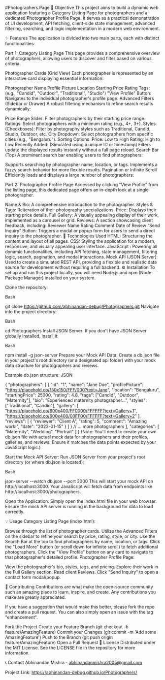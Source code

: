 #Photographers Page
🎯 Objective
This project aims to build a dynamic web application featuring a Category Listing Page for photographers and a dedicated Photographer Profile Page. It serves as a practical demonstration of UI development, API fetching, client-side state management, advanced filtering, searching, and logic implementation in a modern web environment.

✨ Features
The application is divided into two main parts, each with distinct functionalities:

Part 1: Category Listing Page
This page provides a comprehensive overview of photographers, allowing users to discover and filter based on various criteria.

Photographer Cards (Grid View)
Each photographer is represented by an interactive card displaying essential information:

Photographer Name
Profile Picture
Location
Starting Price
Rating
Tags: (e.g., "Candid", "Outdoor", "Traditional", "Studio")
"View Profile" Button: Navigates to the individual photographer's profile page.
Advanced Filters (Sidebar or Drawer)
A robust filtering mechanism to refine search results dynamically:

Price Range Slider: Filter photographers by their starting price range.
Ratings: Select photographers with a minimum rating (e.g., 4+, 3+).
Styles (Checkboxes): Filter by photography styles such as Traditional, Candid, Studio, Outdoor, etc.
City Dropdown: Select photographers from specific cities (e.g., "Bengaluru").
Sorting Options:
Price: Low to High
Rating: High to Low
Recently Added: (Simulated using a unique ID or timestamp)
Filters update the displayed results instantly without a full page reload.
Search Bar (Top)
A prominent search bar enabling users to find photographers:

Supports searching by photographer name, location, or tags.
Implements a fuzzy search behavior for more flexible results.
Pagination or Infinite Scroll
Efficiently loads and displays a large number of photographers:

Part 2: Photographer Profile Page
Accessed by clicking "View Profile" from the listing page, this dedicated page offers an in-depth look at a single photographer.

Name & Bio: A comprehensive introduction to the photographer.
Styles & Tags: Reiteration of their photography specializations.
Price: Displays their starting price details.
Full Gallery: A visually appealing display of their work, implemented as a carousel or grid.
Reviews: A section showcasing client feedback, including:
Reviewer Name
Rating
Comment
Date of Review
“Send Inquiry” Button: Triggers a modal or popup form for users to send a direct inquiry to the photographer.
🚀 Technologies Used
HTML: Structuring the content and layout of all pages.
CSS: Styling the application for a modern, responsive, and visually appealing user interface.
JavaScript : Powering all dynamic functionalities, including API fetching, state management, filtering logic, search, pagination, and modal interactions.
Mock API (JSON Server): Used to create a simulated REST API, providing a flexible and realistic data source for development without requiring a full backend.
⚙️ Installation
To set up and run this project locally, you will need Node.js and npm (Node Package Manager) installed on your system.

Clone the repository:

Bash

git clone https://github.com/abhinandan-debug/Photographers.git
Navigate into the project directory:

Bash

cd Photographers
Install JSON Server:
If you don't have JSON Server globally installed, install it:

Bash

npm install -g json-server
Prepare your Mock API Data:
Create a db.json file in your project's root directory (or a designated api folder) with your mock data structure for photographers and reviews.

Example db.json structure:
JSON

{
  "photographers": [
    {
      "id": "1",
      "name": "Jane Doe",
      "profilePicture": "https://placehold.co/150x150/FFF/000?text=Jane",
      "location": "Bengaluru",
      "startingPrice": 25000,
      "rating": 4.8,
      "tags": ["Candid", "Outdoor", "Maternity"],
      "bio": "Experienced maternity photographer...",
      "styles": ["Traditional", "Candid"],
      "gallery": [
        "https://placehold.co/600x400/FF0000/FFFFFF?text=Gallery+1",
        "https://placehold.co/600x400/00FF00/FFFFFF?text=Gallery+2"
      ],
      "reviews": [
        {
          "reviewer": "Client A",
          "rating": 5,
          "comment": "Amazing work!",
          "date": "2023-01-15"
        }
      ]
    }
    // ... more photographers
  ],
  "categories": [
      "Maternity",
      "Wedding",
      "Portrait"
  ]
}
(Note: You'll need to create your own db.json file with actual mock data for photographers and their profiles, galleries, and reviews. Ensure it matches the data points expected by your JavaScript logic.)

Start the Mock API Server:
Run JSON Server from your project's root directory (or where db.json is located):

Bash

json-server --watch db.json --port 3000
This will start your mock API on http://localhost:3000. Your JavaScript will fetch data from endpoints like http://localhost:3000/photographers.

Open the Application:
Simply open the index.html file in your web browser. Ensure the mock API server is running in the background for data to load correctly.

💡 Usage
Category Listing Page (index.html):

Browse through the list of photographer cards.
Utilize the Advanced Filters on the sidebar to refine your search by price, rating, style, or city.
Use the Search Bar at the top to find photographers by name, location, or tags.
Click the "Load More" button (or scroll down for infinite scroll) to fetch additional photographers.
Click the "View Profile" button on any card to navigate to that photographer's detailed profile.
Photographer Profile Page:

View the photographer's bio, styles, tags, and pricing.
Explore their work in the Full Gallery section.
Read client Reviews.
Click "Send Inquiry" to open a contact form modal/popup.

🤝 Contributing
Contributions are what make the open-source community such an amazing place to learn, inspire, and create. Any contributions you make are greatly appreciated.

If you have a suggestion that would make this better, please fork the repo and create a pull request. You can also simply open an issue with the tag "enhancement".

Fork the Project
Create your Feature Branch (git checkout -b feature/AmazingFeature)
Commit your Changes (git commit -m 'Add some AmazingFeature')
Push to the Branch (git push origin feature/AmazingFeature)
Open a Pull Request
📄 License
Distributed under the MIT License. See the LICENSE file in the repository for more information.

📞 Contact
Abhinandan Mishra - abhinandanmishra2005@gmail.com

Project Link: https://abhinandan-debug.github.io/Photographers/
